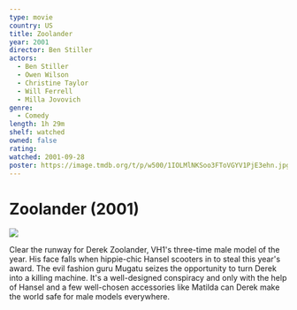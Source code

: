 ```yaml
---
type: movie
country: US
title: Zoolander
year: 2001
director: Ben Stiller
actors:
  - Ben Stiller
  - Owen Wilson
  - Christine Taylor
  - Will Ferrell
  - Milla Jovovich
genre:
  - Comedy
length: 1h 29m
shelf: watched
owned: false
rating:
watched: 2001-09-28
poster: https://image.tmdb.org/t/p/w500/1IOLMlNKSoo3FToVGYV1PjE3ehn.jpg
---
```


# Zoolander (2001)

![](https://image.tmdb.org/t/p/w500/1IOLMlNKSoo3FToVGYV1PjE3ehn.jpg)

Clear the runway for Derek Zoolander, VH1's three-time male model of the year. His face falls when hippie-chic Hansel scooters in to steal this year's award. The evil fashion guru Mugatu seizes the opportunity to turn Derek into a killing machine. It's a well-designed conspiracy and only with the help of Hansel and a few well-chosen accessories like Matilda can Derek make the world safe for male models everywhere.